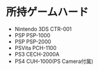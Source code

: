 # 所持ゲームハード

* Nintendo 3DS CTR-001
* PSP PSP-1000
* PSP PSP-2000
* PSVita PCH-1100
* PS3 CECH-2000A
* PS4 CUH-1000(PS Camera付属)
